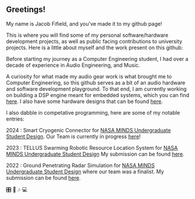 ## Greetings!  
My name is Jacob Fifield, and you've made it to my github page!

This is where you will find some of my personal software/hardware development projects, as well as public facing contributions to university projects. Here is a little about myself and the work present on this github:

Before starting my journey as a Computer Engineering student, I had over a decade of experience in Audio Engineering, and Music.

A curiosity for what made my audio gear work is what brought me to Computer Engineering, so this github serves as a bit of an audio hardware and software development playground. To that end, I am currently working on building a DSP engine meant for embedded systems, which you can find [here](https://github.com/Fife/Fife-DSP). I also have some hardware designs that can be found [here](https://github.com/Fife/Hardware-Projects).

I also dabble in competative programming, here are some of my notable entries: 

2024 : Smart Cryogenic Connector for [NASA MINDS Undergraduate Student Design](https://www.nasa.gov/stem/murep/projects/nasa-minds.html). Our Team is currently in progress [here](https://github.com/IEEE-Robotics-Club/NASA-Minds-2024)!

2023 : TELLUS Swarming Robotic Resource Location System for [NASA MINDS Undergraduate Student Design](https://www.nasa.gov/stem/murep/projects/nasa-minds.html) My submission can be found [here](https://github.com/IEEE-Robotics-Club/MSU-NASA-Minds-2023).

2022 : Ground Penetrating Radar Simulation for [NASA MINDS Undergraduate Student Design](https://www.nasa.gov/stem/murep/projects/nasa-minds.html) where our team was a finalist. My submission can be found [here](https://github.com/Fife/MSU-Robotics-Club). 

:control_knobs: :guitar: 🎶 💻 
